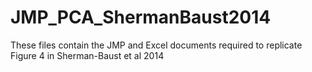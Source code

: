 # JMP_PCA_ShermanBaust2014
These files contain the JMP and Excel documents required to replicate Figure 4 in Sherman-Baust et al 2014
